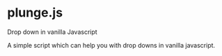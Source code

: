# plunge.js
Drop down in vanilla Javascript

A simple script which can help you with drop downs in vanilla javascript.
